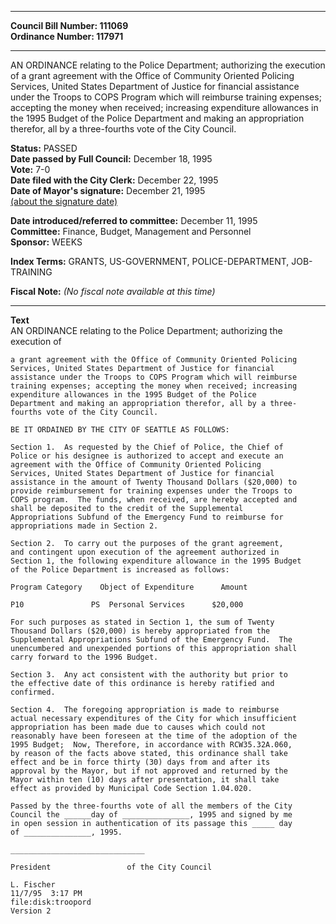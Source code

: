 * * * * *  
  
**Council Bill Number: [](#h0)[](#h2)111069**   
**Ordinance Number: 117971**  
  
* * * * *  
  
AN ORDINANCE relating to the Police Department; authorizing the execution of a grant agreement with the Office of Community Oriented Policing Services, United States Department of Justice for financial assistance under the Troops to COPS Program which will reimburse training expenses; accepting the money when received; increasing expenditure allowances in the 1995 Budget of the Police Department and making an appropriation therefor, all by a three-fourths vote of the City Council.  
  
**Status:** PASSED   
**Date passed by Full Council:** December 18, 1995   
**Vote:** 7-0   
**Date filed with the City Clerk:** December 22, 1995   
**Date of Mayor's signature:** December 21, 1995   
[(about the signature date)](/~public/approvaldate.htm)   
  
  
**Date introduced/referred to committee:** December 11, 1995   
**Committee:** Finance, Budget, Management and Personnel   
**Sponsor:** WEEKS   
  
**Index Terms:** GRANTS, US-GOVERNMENT, POLICE-DEPARTMENT, JOB-TRAINING  
  
**Fiscal Note:** *(No fiscal note available at this time)*  
  
* * * * *  
  
**Text**  
    AN ORDINANCE relating to the Police Department; authorizing the  
    execution of  
  
    a grant agreement with the Office of Community Oriented Policing  
    Services, United States Department of Justice for financial  
    assistance under the Troops to COPS Program which will reimburse  
    training expenses; accepting the money when received; increasing  
    expenditure allowances in the 1995 Budget of the Police  
    Department and making an appropriation therefor, all by a three-  
    fourths vote of the City Council.  
  
    BE IT ORDAINED BY THE CITY OF SEATTLE AS FOLLOWS:  
  
    Section 1.  As requested by the Chief of Police, the Chief of  
    Police or his designee is authorized to accept and execute an  
    agreement with the Office of Community Oriented Policing  
    Services, United States Department of Justice for financial  
    assistance in the amount of Twenty Thousand Dollars ($20,000) to  
    provide reimbursement for training expenses under the Troops to  
    COPS program.  The funds, when received, are hereby accepted and  
    shall be deposited to the credit of the Supplemental  
    Appropriations Subfund of the Emergency Fund to reimburse for  
    appropriations made in Section 2.  
  
    Section 2.  To carry out the purposes of the grant agreement,  
    and contingent upon execution of the agreement authorized in  
    Section 1, the following expenditure allowance in the 1995 Budget  
    of the Police Department is increased as follows:  
  
    Program Category    Object of Expenditure      Amount  
  
    P10               PS  Personal Services      $20,000  
  
    For such purposes as stated in Section 1, the sum of Twenty  
    Thousand Dollars ($20,000) is hereby appropriated from the  
    Supplemental Appropriations Subfund of the Emergency Fund.  The  
    unencumbered and unexpended portions of this appropriation shall  
    carry forward to the 1996 Budget.  
  
    Section 3.  Any act consistent with the authority but prior to  
    the effective date of this ordinance is hereby ratified and  
    confirmed.  
  
    Section 4.  The foregoing appropriation is made to reimburse  
    actual necessary expenditures of the City for which insufficient  
    appropriation has been made due to causes which could not  
    reasonably have been foreseen at the time of the adoption of the  
    1995 Budget;  Now, Therefore, in accordance with RCW35.32A.060,  
    by reason of the facts above stated, this ordinance shall take  
    effect and be in force thirty (30) days from and after its  
    approval by the Mayor, but if not approved and returned by the  
    Mayor within ten (10) days after presentation, it shall take  
    effect as provided by Municipal Code Section 1.04.020.  
  
    Passed by the three-fourths vote of all the members of the City  
    Council the ______day of _______________, 1995 and signed by me  
    in open session in authentication of its passage this _____ day  
    of _______________, 1995.  
  
    ______________________________  
  
    President                 of the City Council  
  
    L. Fischer  
    11/7/95  3:17 PM  
    file:disk:troopord  
    Version 2  
